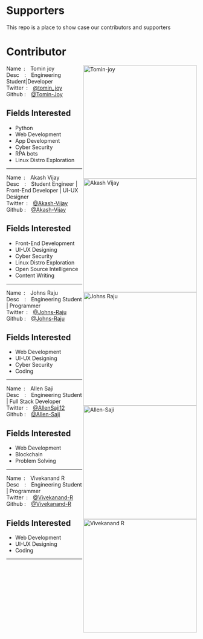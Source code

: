 # Supporters

This repo is a place to show case our contributors and supporters
<!-- Instructions -->
<!-- copy the template code and add your details -->
<!-- template -->
<!-- 
<div>
<img align="right" src="your image link" title="your name" height="300" width="">
Name&ensp;:&emsp;Your Name<br>
Desc&emsp;:&emsp;Details<br>
Twitter&ensp;:&emsp;<a href="Your twitter profile link">Your twitter user name</a> <br>
Github :&emsp;<a href="your github profile link">Github user name</a><br>
<h2>Fields Interested</h2>
<ul>
<li>interest 1</li>
<li>interest 2</li>
</ul>
</div>
<hr>
 -->
# Contributor

<div>
<img align="right" src="https://avatars.githubusercontent.com/u/67215154?s=400&u=05e0216ffcbf4984b8c5ffb9f80fa2def979aa07&v=4" title="Tomin-joy" height="300" width="300" >
Name&ensp;:&emsp;Tomin joy<br>
Desc&emsp;:&emsp;Engineering Student|Developer<br>
Twitter&ensp;:&emsp;<a href="https://twitter.com/tomin_joy">@tomin_joy</a> <br>
Github :&emsp;<a href="https://github.com/Tomin-Joy">@Tomin-Joy</a><br>
<h2>Fields Interested</h2>
<ul>
<li>Python</li>
<li>Web Development</li>
<li>App Development</li>
<li>Cyber Security</li>
<li>RPA bots</li>
<li>Linux Distro Exploration</li>
</ul>
</div>
<hr>

<div>
<img align="right" src="https://avatars.githubusercontent.com/u/75192403?s=400&u=abef41a702b6e094e9642ec5ca7011cf032d0ed1&v=4" title="Akash Vijay" height="300" width="300">
Name&ensp;:&emsp;Akash Vijay<br>
Desc&emsp;:&emsp;Student Engineer | Front-End Developer | UI-UX Designer<br>
Twitter&ensp;:&emsp;<a href="https://twitter.com/AkashVi43183447">@Akash-Vijay</a> <br>
Github :&emsp;<a href="https://github.com/Akash-Vijay">@Akash-Vijay</a><br>
<h2>Fields Interested</h2>
<ul>
<li>Front-End Development</li>
<li>UI-UX Designing</li>
<li>Cyber Security</li>
<li>Linux Distro Exploration</li>
<li>Open Source Intelligence</li>
<li>Content Writing</li>
</ul>
</div>
<hr>

<div>
<img align="right" src="https://avatars.githubusercontent.com/u/83854933?v=4" title="Johns Raju" height="300" width="300">
Name&ensp;:&emsp;Johns Raju<br>
Desc&emsp;:&emsp;Engineering Student | Programmer<br>
Twitter&ensp;:&emsp;<a href="https://twitter.com/johns_raju">@Johns-Raju</a> <br>
Github :&emsp;<a href="https://github.com/JOHNSRAJU">@Johns-Raju</a><br>
<h2>Fields Interested</h2>
<ul>
<li>Web Development</li>
<li>UI-UX Designing</li>
<li>Cyber Security</li>
<li>Coding</li>
</ul>
</div>
<hr>

<div>
<img align="right" src="https://avatars.githubusercontent.com/u/83496985?v=4" title="Allen-Saji" height="300" width="300" >
Name&ensp;:&emsp;Allen Saji<br>
Desc&emsp;:&emsp;Engineering Student | Full Stack Developer<br>
Twitter&ensp;:&emsp;<a href="https://twitter.com/AllenSaji12">@AllenSaji12</a> <br>
Github :&emsp;<a href="https://github.com/Allen-Saji">@Allen-Saji</a><br>
<h2>Fields Interested</h2>
<ul>
<li>Web Development</li>
<li>Blockchain</li>
<li>Problem Solving</li> 
</ul>
</div>
<hr>

<div>
<img align="right" src="https://avatars.githubusercontent.com/u/75977224?s=96&v=4" title="Vivekanand R" height="300" width="300">
Name&ensp;:&emsp;Vivekanand R<br>
Desc&emsp;:&emsp;Engineering Student | Programmer<br>
Twitter&ensp;:&emsp;<a href="https://twitter.com/VivekanandR1">@Vivekanand-R</a> <br>
Github :&emsp;<a href="https://github.com/vivek-unni">@Vivekanand-R</a><br>
<h2>Fields Interested</h2>
<ul>
<li>Web Development</li>
<li>UI-UX Designing</li>
<li>Coding</li>
</ul>
</div>
<hr>

<!-- Paste your details above this comment -->
